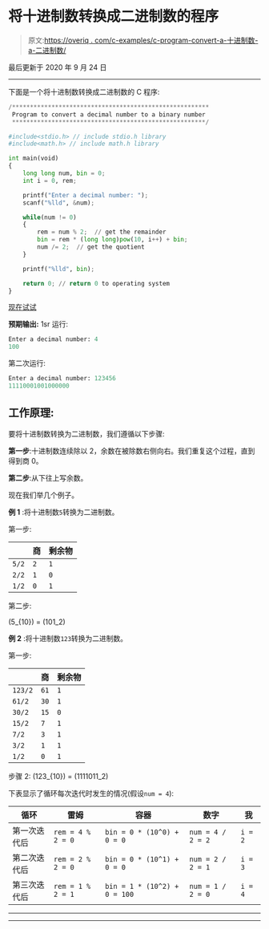 # 将十进制数转换成二进制数的程序

> 原文:[https://overiq . com/c-examples/c-program-convert-a-十进制数-a-二进制数/](https://overiq.com/c-examples/c-program-to-convert-a-decimal-number-to-a-binary-number/)

最后更新于 2020 年 9 月 24 日

* * *

下面是一个将十进制数转换成二进制数的 C 程序:

```py
/*******************************************************
 Program to convert a decimal number to a binary number
 ******************************************************/

#include<stdio.h> // include stdio.h library
#include<math.h> // include math.h library

int main(void)
{   
    long long num, bin = 0;    
    int i = 0, rem;

    printf("Enter a decimal number: ");
    scanf("%lld", &num);      

    while(num != 0)
    {
        rem = num % 2;  // get the remainder 
        bin = rem * (long long)pow(10, i++) + bin;  
        num /= 2;  // get the quotient
    }       

    printf("%lld", bin);        

    return 0; // return 0 to operating system
}

```

[现在试试](https://overiq.com/c-online-compiler/69Q/)

**预期输出:** 1sr 运行:

```py
Enter a decimal number: 4
100

```

第二次运行:

```py
Enter a decimal number: 123456
11110001001000000

```

## 工作原理:

要将十进制数转换为二进制数，我们遵循以下步骤:

**第一步**:十进制数连续除以 2，余数在被除数右侧向右。我们重复这个过程，直到得到商 0。

**第二步**:从下往上写余数。

现在我们举几个例子。

**例 1** :将十进制数`5`转换为二进制数。

第一步:

|  | 商 | 剩余物 |
| --- | --- | --- |
| `5/2` | `2` | `1` |
| `2/2` | `1` | `0` |
| `1/2` | `0` | `1` |

第二步:

\(5_{10}\) = \(101_2\)

**例 2** :将十进制数`123`转换为二进制数。

第一步:

|  | 商 | 剩余物 |
| --- | --- | --- |
| `123/2` | `61` | `1` |
| `61/2` | `30` | `1` |
| `30/2` | `15` | `0` |
| `15/2` | `7` | `1` |
| `7/2` | `3` | `1` |
| `3/2` | `1` | `1` |
| `1/2` | `0` | `1` |

步骤 2: \(123_{10}\) = \(1111011_2\)

下表显示了循环每次迭代时发生的情况(假设`num = 4`):

| 循环 | 雷姆 | 容器 | 数字 | 我 |
| --- | --- | --- | --- | --- |
| 第一次迭代后 | `rem = 4 % 2 = 0` | `bin = 0 * (10^0) + 0 = 0` | `num = 4 / 2 = 2` | `i = 2` |
| 第二次迭代后 | `rem = 2 % 2 = 0` | `bin = 0 * (10^1) + 0 = 0` | `num = 2 / 2 = 1` | `i = 3` |
| 第三次迭代后 | `rem = 1 % 2 = 1` | `bin = 1 * (10^2) + 0 = 100` | `num = 1 / 2 = 0` | `i = 4` |

* * *

* * *
